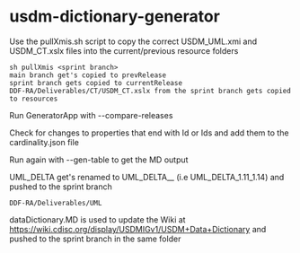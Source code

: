 # usdm-dictionary-generator
Use the pullXmis.sh script to copy the correct USDM_UML.xmi and USDM_CT.xslx files into the current/previous resource folders  

    sh pullXmis <sprint branch>
    main branch get's copied to prevRelease
    sprint branch gets copied to currentRelease
    DDF-RA/Deliverables/CT/USDM_CT.xslx from the sprint branch gets copied to resources

Run GeneratorApp with --compare-releases
    
Check for changes to properties that end with Id or Ids and add them to the cardinality.json file

Run again with --gen-table to get the MD output

UML_DELTA get's renamed to UML_DELTA_<prev>_<current> (i.e UML_DELTA_1.11_1.14) and pushed to the sprint branch
    
    DDF-RA/Deliverables/UML

dataDictionary.MD is used to update the Wiki at https://wiki.cdisc.org/display/USDMIGv1/USDM+Data+Dictionary  and pushed to the sprint branch in the same folder

